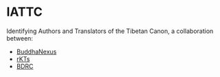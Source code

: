 # IATTC

Identifying Authors and Translators of the Tibetan Canon, a collaboration between:
- [BuddhaNexus](https://buddhanexus.net/)
- [rKTs](https://www.istb.univie.ac.at/kanjur/rktsneu/sub/index.php)
- [BDRC](https://www.bdrc.io/)
